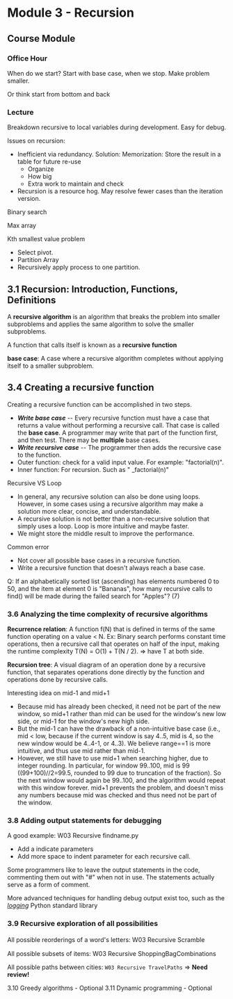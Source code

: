 # Module 3 - Recursion

## Course Module

### Office Hour

When do we start? Start with base case, when we stop. Make problem smaller. 

Or think start from bottom and back



### Lecture



Breakdown recursive to local variables during development. Easy for debug. 

Issues on recursion:

- Inefficient via redundancy. Solution: Memorization: Store the result in a table for future re-use
  - Organize
  - How big
  - Extra work to maintain and check
- Recursion is a resource hog. May resolve fewer cases than the iteration version. 

Binary search

Max array 

Kth smallest value problem

- Select pivot. 
- Partition Array
- Recursively apply process to one partition. 

## 3.1 Recursion: Introduction, Functions, Definitions

A **recursive algorithm** is an algorithm that breaks the problem into smaller subproblems and applies the same algorithm to solve the smaller subproblems.

A function that calls itself is known as a **recursive function**

**base case**: A case where a recursive algorithm completes without applying itself to a smaller subproblem.

## 3.4 Creating a recursive function

Creating a recursive function can be accomplished in two steps.

- ***Write base case*** -- Every recursive function must have a case that returns a value without performing a recursive call. That case is called the **base case**. A programmer may write that part of the function first, and then test. There may be **multiple** base cases.
- ***Write recursive case*** -- The programmer then adds the recursive case to the function.
- Outer function: check for a valid input value. For example: "factorial(n)".
- Inner function: For recursion. Such as " _factorial(n)"

Recursive VS Loop

- In general, any recursive solution can also be done using loops. However, in some cases using a recursive algorithm may make a solution more clear, concise, and understandable.
- A recursive solution is not better than a non-recursive solution that simply uses a loop. Loop is more intuitive and maybe faster. 
- We might store the middle result to improve the performance. 

Common error

- Not cover all possible base cases in a recursive function. 
- Write a recursive function that doesn't always reach a base case. 



Q: If an alphabetically sorted list (ascending) has elements numbered 0 to 50, and the item at element 0 is "Bananas", how many recursive calls to find() will be made during the failed search for "Apples"? (7) 

### 3.6 Analyzing the time complexity of recursive algorithms

**Recurrence relation**: A function f(N) that is defined in terms of the same function operating on a value < N. Ex: Binary search performs constant time operations, then a recursive call that operates on half of the input, making the runtime complexity T(N) = O(1) + T(N / 2). => have T at both side. 

**Recursion tree**: A visual diagram of an operation done by a recursive function, that separates operations done directly by the function and operations done by recursive calls.

Interesting idea on mid-1 and mid+1

- Because mid has already been checked, it need not be part of the new window, so mid+1 rather than mid can be used for the window's new low side, or mid-1 for the window's new high side. 
- But the mid-1 can have the drawback of a non-intuitive base case (i.e., mid < low, because if the current window is say 4..5, mid is 4, so the new window would be 4..4-1, or 4..3). We believe range==1 is more intuitive, and thus use mid rather than mid-1. 
- However, we still have to use mid+1 when searching higher, due to integer rounding. In particular, for window 99..100, mid is 99 ((99+100)//2=99.5, rounded to 99 due to truncation of the fraction). So the next window would again be 99..100, and the algorithm would repeat with this window forever. mid+1 prevents the problem, and doesn't miss any numbers because mid was checked and thus need not be part of the window.

### 3.8 Adding output statements for debugging

A good example: W03 Recursive findname.py

- Add a indicate parameters
- Add more space to indent parameter for each recursive call. 

Some programmers like to leave the output statements in the code, commenting them out with "#" when not in use. The statements actually serve as a form of comment. 

More advanced techniques for handling debug output exist too, such as the *[logging](http://docs.python.org/3/library/logging.html)* Python standard library

### 3.9 Recursive exploration of all possibilities

All possible reorderings of a word's letters: W03 Recursive Scramble　

All possible subsets of items: W03 Recursive ShoppingBagCombinations

All possible paths between cities: `W03 Recursive TravelPaths` => **Need review!** 



3.10 Greedy algorithms - Optional
3.11 Dynamic programming - Optional